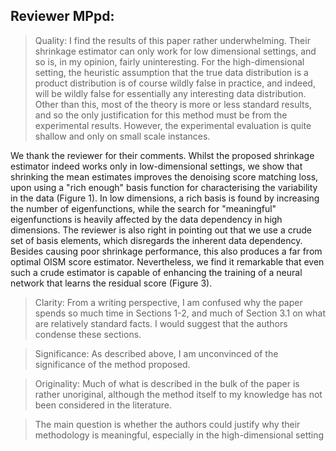 ## Reviewer MPpd:

> Quality: I find the results of this paper rather underwhelming. Their shrinkage estimator can only work for low dimensional settings, and so is, in my opinion, fairly uninteresting. For the high-dimensional setting, the heuristic assumption that the true data distribution is a product distribution is of course wildly false in practice, and indeed, will be wildly false for essentially any interesting data distribution. Other than this, most of the theory is more or less standard results, and so the only justification for this method must be from the experimental results. However, the experimental evaluation is quite shallow and only on small scale instances.

We thank the reviewer for their comments. Whilst the proposed shrinkage estimator indeed works only in low-dimensional settings, we show that shrinking the mean estimates improves the denoising score matching loss, upon using a "rich enough" basis function for characterising the variability in the data (Figure 1). In low dimensions, a rich basis is found by increasing the number of eigenfunctions, while the search for "meaningful" eigenfunctions is heavily affected by the data dependency in high dimensions. The reviewer is also right in pointing out that we use a crude set of basis elements, which disregards the inherent data dependency. Besides causing poor shrinkage performance, this also produces a far from optimal OISM score estimator. Nevertheless, we find it remarkable that even such a crude estimator is capable of enhancing the training of a neural network that learns the residual score (Figure 3). 

> Clarity: From a writing perspective, I am confused why the paper spends so much time in Sections 1-2, and much of Section 3.1 on what are relatively standard facts. I would suggest that the authors condense these sections.

> Significance: As described above, I am unconvinced of the significance of the method proposed.

> Originality: Much of what is described in the bulk of the paper is rather unoriginal, although the method itself to my knowledge has not been considered in the literature.

> The main question is whether the authors could justify why their methodology is meaningful, especially in the high-dimensional setting
